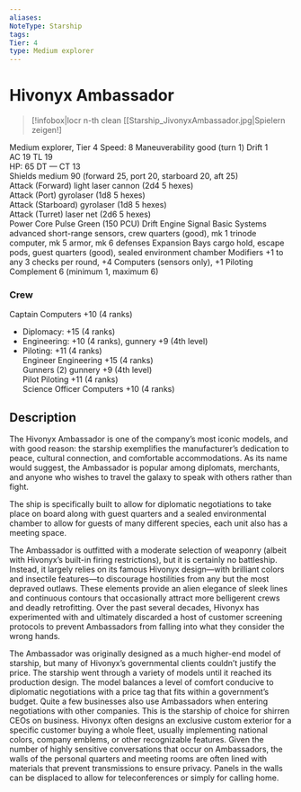 ```yaml
---
aliases: 
NoteType: Starship
tags: 
Tier: 4
type: Medium explorer
---
```


# Hivonyx Ambassador

> [!infobox|locr n-th clean
>  [[Starship_JivonyxAmbassador.jpg|Spielern zeigen!]
> 

Medium explorer, Tier 4 
Speed: 8
Maneuverability good (turn 1)
Drift 1  
AC 19
TL 19  
HP: 65
DT —
CT 13  
Shields medium 90 (forward 25, port 20, starboard 20, aft 25)  
Attack (Forward) light laser cannon (2d4
5 hexes)  
Attack (Port) gyrolaser (1d8
5 hexes)  
Attack (Starboard) gyrolaser (1d8
5 hexes)  
Attack (Turret) laser net (2d6
5 hexes)  
Power Core Pulse Green (150 PCU)
Drift Engine Signal Basic
Systems advanced short-range sensors, crew quarters (good), mk 1 trinode computer, mk 5 armor, mk 6 defenses
Expansion Bays cargo hold, escape pods, guest quarters (good), sealed environment chamber
Modifiers +1 to any 3 checks per round, +4 Computers (sensors only), +1 Piloting
Complement 6 (minimum 1, maximum 6)

### Crew

Captain Computers +10 (4 ranks)
  - Diplomacy: +15 (4 ranks)
  - Engineering: +10 (4 ranks), gunnery +9 (4th level)
  - Piloting: +11 (4 ranks)  
Engineer Engineering +15 (4 ranks)  
Gunners (2) gunnery +9 (4th level)  
Pilot Piloting +11 (4 ranks)  
Science Officer Computers +10 (4 ranks)

## Description

The Hivonyx Ambassador is one of the company’s most iconic models, and with good reason: the starship exemplifies the manufacturer’s dedication to peace, cultural connection, and comfortable accommodations. As its name would suggest, the Ambassador is popular among diplomats, merchants, and anyone who wishes to travel the galaxy to speak with others rather than fight.  
 
The ship is specifically built to allow for diplomatic negotiations to take place on board
along with guest quarters and a sealed environmental chamber to allow for guests of many different species, each unit also has a meeting space.  
 
The Ambassador is outfitted with a moderate selection of weaponry (albeit with Hivonyx’s built-in firing restrictions), but it is certainly no battleship. Instead, it largely relies on its famous Hivonyx design—with brilliant colors and insectile features—to discourage hostilities from any but the most depraved outlaws. These elements provide an alien elegance of sleek lines and continuous contours that occasionally attract more belligerent crews and deadly retrofitting. Over the past several decades, Hivonyx has experimented with and ultimately discarded a host of customer screening protocols to prevent Ambassadors from falling into what they consider the wrong hands.  
 
The Ambassador was originally designed as a much higher-end model of starship, but many of Hivonyx’s governmental clients couldn’t justify the price. The starship went through a variety of models until it reached its production design. The model balances a level of comfort conducive to diplomatic negotiations with a price tag that fits within a government’s budget. Quite a few businesses also use Ambassadors when entering negotiations with other companies. This is the starship of choice for shirren CEOs on business. Hivonyx often designs an exclusive custom exterior for a specific customer buying a whole fleet, usually implementing national colors, company emblems, or other recognizable features. Given the number of highly sensitive conversations that occur on Ambassadors, the walls of the personal quarters and meeting rooms are often lined with materials that prevent transmissions to ensure privacy. Panels in the walls can be displaced to allow for teleconferences or simply for calling home.
